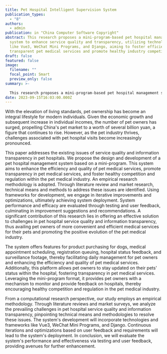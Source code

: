 ```yaml
---
title: Pet Hospital Intelligent Supervision System
publication_types:
  - "8"
authors:
  - admin
publication: in "China Computer Software Copyright"
abstract: This research proposes a mini-program-based pet hospital management
  system to enhance service quality and transparency, utilizing technologies
  like Vue3, WeChat Mini Programs, and Django, aiming to foster efficient and
  transparent pet medical services and promote healthy industry competition.
draft: false
featured: false
image:
  filename: ""
  focal_point: Smart
  preview_only: false
summary: >-
  
  This research proposes a mini-program-based pet hospital management system to enhance service quality and transparency, utilizing technologies like Vue3, WeChat Mini Programs, and Django, aiming to foster efficient and transparent pet medical services and promote healthy industry competition.
date: 2023-09-15T16:03:00.000Z
---
```

With the elevation of living standards, pet ownership has become an integral lifestyle for modern individuals. Given the economic growth and subsequent increase in individual incomes, the number of pet owners has surged, propelling China's pet market to a worth of several billion yuan, a figure that continues to rise. However, as the pet industry thrives, challenges associated with pet hospital visits become increasingly pronounced.

This paper addresses the existing issues of service quality and information transparency in pet hospitals. We propose the design and development of a pet hospital management system based on a mini-program. This system aims to enhance the efficiency and quality of pet medical services, promote transparency in pet medical services, and foster healthy competition and regulation within the pet medical industry. An empirical research methodology is adopted. Through literature review and market research, technical means and methods to address these issues are identified. Using frameworks for development, we engage in iterative improvements and optimizations, ultimately achieving system deployment. System performance and efficacy are evaluated through testing and user feedback, culminating in improvement suggestions and recommendations. A significant contribution of this research lies in offering an effective solution to challenges in pet hospital service quality and information transparency, thus availing pet owners of more convenient and efficient medical services for their pets and promoting the positive evolution of the pet medical industry.

The system offers features for product purchasing for dogs, medical appointment scheduling, registration queuing, hospital status feedback, and surveillance footage, thereby facilitating daily management for pet owners and enhancing the efficiency and quality of pet medical services. Additionally, this platform allows pet owners to stay updated on their pets' status within the hospital, fostering transparency in pet medical services. Leveraging the mini-program format, it provides pet owners with a mechanism to monitor and provide feedback on hospitals, thereby encouraging healthy competition and regulation in the pet medical industry.

From a computational research perspective, our study employs an empirical methodology. Through literature reviews and market surveys, we analyze the prevailing challenges in pet hospital service quality and information transparency, pinpointing technical means and methodologies to resolve these issues. The system's development will incorporate technologies and frameworks like Vue3, WeChat Mini Programs, and Django. Continuous iterations and optimizations based on user feedback and requirements will lead to the system's deployment. In conclusion, we will evaluate the system's performance and effectiveness via testing and user feedback, providing avenues for further enhancement.